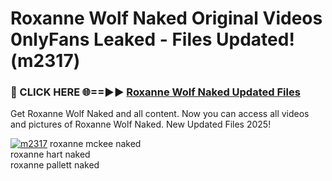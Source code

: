 # Roxanne Wolf Naked Original Videos 0nlyFans Leaked - Files Updated! (m2317)

<h3>🔴 CLICK HERE 🌐==►► <a href="https://tinyurl.com/yckcrads" rel="nofollow">Roxanne Wolf Naked Updated Files</a></h3>

Get Roxanne Wolf Naked and all content. Now you can access all videos and pictures of Roxanne Wolf Naked. New Updated Files 2025!

[![m2317](https://i.imgur.com/hpKpOFt.gif)](https://tinyurl.com/yckcrads)
roxanne mckee naked<br>
roxanne hart naked<br>
roxanne pallett naked